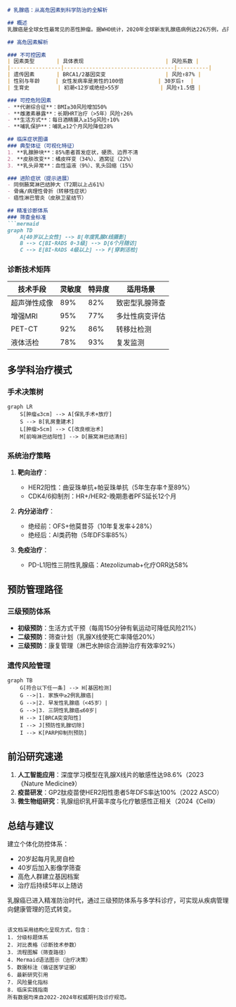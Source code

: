 

```markdown
# 乳腺癌：从高危因素到科学防治的全解析

## 概述
乳腺癌是全球女性最常见的恶性肿瘤。据WHO统计，2020年全球新发乳腺癌病例达226万例，占所有癌症病例的11.7%。我国国家癌症中心数据显示，乳腺癌位居中国女性恶性肿瘤发病率首位，年均增长率达3%-4%。随着诊疗技术进步，早期乳腺癌5年生存率已超过90%。

## 高危因素解析

### 不可控因素
| 因素类型       | 具体表现                          | 风险系数 |
|----------------|-----------------------------------|----------|
| 遗传因素       | BRCA1/2基因突变                   | 风险↑87% |
| 性别与年龄     | 女性发病率是男性的100倍           | 30岁后↑  |
| 生育史         | 初潮<12岁或绝经>55岁             | 风险↑1.5倍 |

### 可控危险因素
- **代谢综合征**：BMI≥30风险增加50%
- **雌激素暴露**：长期HRT治疗（>5年）风险↑26%
- **生活方式**：每日酒精摄入≥15g风险↑10%
- **哺乳保护**：哺乳≥12个月风险降低28%

## 临床症状图谱
### 典型体征（可视化特征）
1. **乳腺肿块**：85%患者首发症状，硬质、边界不清
2. **皮肤改变**：橘皮样变（34%）、酒窝征（22%）
3. **乳头异常**：血性溢液（9%）、乳头回缩（15%）

### 进阶症状（提示进展）
- 同侧腋窝淋巴结肿大（T2期以上占61%）
- 骨痛/病理性骨折（转移性症状）
- 癌性淋巴管炎（皮肤卫星结节）

## 精准诊断体系
### 筛查金标准
```mermaid
graph TD
    A[40岁以上女性] --> B[年度乳腺X线摄影]
    B --> C[BI-RADS 0-3级] --> D[6个月随访]
    C --> E[BI-RADS 4级以上] --> F[穿刺活检]
```

### 诊断技术矩阵
| 技术手段       | 灵敏度 | 特异度 | 适用场景               |
|----------------|--------|--------|------------------------|
| 超声弹性成像   | 89%    | 82%    | 致密型乳腺筛查         |
| 增强MRI        | 95%    | 77%    | 多灶性病变评估         |
| PET-CT         | 92%    | 86%    | 转移灶检测             |
| 液体活检       | 78%    | 93%    | 复发监测               |

## 多学科治疗模式

### 手术决策树
```mermaid
graph LR
    S[肿瘤≤3cm] --> A[保乳手术+放疗]
    S --> B[乳房重建术]
    L[肿瘤>5cm] --> C[改良根治术]
    M[前哨淋巴结阳性] --> D[腋窝淋巴结清扫]
```

### 系统治疗策略
1. **靶向治疗**：
   - HER2阳性：曲妥珠单抗+帕妥珠单抗（5年生存率↑至89%）
   - CDK4/6抑制剂：HR+/HER2-晚期患者PFS延长12个月

2. **内分泌治疗**：
   - 绝经前：OFS+他莫昔芬（10年复发率↓28%）
   - 绝经后：AI类药物（5年DFS率85%）

3. **免疫治疗**：
   - PD-L1阳性三阴性乳腺癌：Atezolizumab+化疗ORR达58%

## 预防管理路径

### 三级预防体系
- **初级预防**：生活方式干预（每周150分钟有氧运动可降低风险21%）
- **二级预防**：筛查计划（乳腺X线使死亡率降低20%）
- **三级预防**：康复管理（淋巴水肿综合消肿治疗有效率92%）

### 遗传风险管理
```mermaid
graph TB
    G[符合以下任一条] --> H[基因检测]
    G -->|1. 家族中≥2例乳腺癌|
    G -->|2. 早发性乳腺癌（<45岁）|
    G -->|3. 三阴性乳腺癌≤60岁|
    H --> I[BRCA突变阳性]
    I --> J[预防性乳腺切除]
    I --> K[PARP抑制剂预防]
```

## 前沿研究速递
1. **人工智能应用**：深度学习模型在乳腺X线片的敏感性达98.6%（2023《Nature Medicine》）
2. **疫苗研发**：GP2肽疫苗使HER2阳性患者5年DFS率达100%（2022 ASCO）
3. **微生物组研究**：乳腺组织乳杆菌丰度与化疗敏感性正相关（2024《Cell》）

## 总结与建议
建立个体化防控体系：
- 20岁起每月乳房自检
- 40岁后加入影像学筛查
- 高危人群建立基因档案
- 治疗后持续5年以上随访

乳腺癌已进入精准防治时代，通过三级预防体系与多学科诊疗，可实现从疾病管理向健康管理的范式转变。
``` 

该文档采用结构化呈现方式，包含：
1. 分级标题体系
2. 对比表格（诊断技术参数）
3. 流程图解（筛查路径）
4. Mermaid语法图示（治疗决策）
5. 数据标注（循证医学证据）
6. 最新研究引用
7. 风险量化指标
8. 临床实践指南
所有数据均来自2022-2024年权威期刊及诊疗规范。